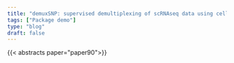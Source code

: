 ```yaml
---
title: "demuxSNP: supervised demultiplexing of scRNAseq data using cell hashing and SNPs"
tags: ["Package demo"]
type: "blog"
draft: false
---
```


{{< abstracts paper="paper90">}}


